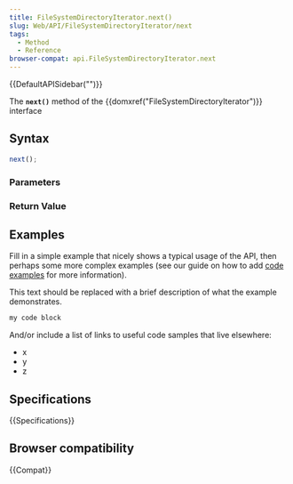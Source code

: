 ```yaml
---
title: FileSystemDirectoryIterator.next()
slug: Web/API/FileSystemDirectoryIterator/next
tags:
  - Method
  - Reference
browser-compat: api.FileSystemDirectoryIterator.next
---
```

{{DefaultAPISidebar("")}}

The **`next()`** method of the {{domxref("FileSystemDirectoryIterator")}} interface 

## Syntax

```js
next();
```

### Parameters



### Return Value



## Examples

Fill in a simple example that nicely shows a typical usage of the API, then perhaps some more complex examples (see our guide on how to add [code examples](/en-US/docs/MDN/Contribute/Structures/Code_examples) for more information).

This text should be replaced with a brief description of what the example demonstrates.

```js
my code block
```

And/or include a list of links to useful code samples that live elsewhere:

*   x
*   y
*   z

## Specifications

{{Specifications}}

## Browser compatibility

{{Compat}}

